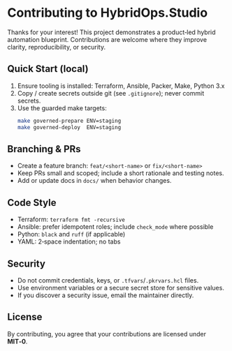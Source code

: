 # Contributing to HybridOps.Studio

Thanks for your interest! This project demonstrates a product‑led hybrid automation blueprint.
Contributions are welcome where they improve clarity, reproducibility, or security.

## Quick Start (local)
1. Ensure tooling is installed: Terraform, Ansible, Packer, Make, Python 3.x
2. Copy / create secrets outside git (see `.gitignore`); never commit secrets.
3. Use the guarded make targets:
   ```bash
   make governed-prepare ENV=staging
   make governed-deploy  ENV=staging
   ```

## Branching & PRs
- Create a feature branch: `feat/<short-name>` or `fix/<short-name>`
- Keep PRs small and scoped; include a short rationale and testing notes.
- Add or update docs in `docs/` when behavior changes.

## Code Style
- Terraform: `terraform fmt -recursive`
- Ansible: prefer idempotent roles; include `check_mode` where possible
- Python: `black` and `ruff` (if applicable)
- YAML: 2‑space indentation; no tabs

## Security
- Do not commit credentials, keys, or `.tfvars`/`.pkrvars.hcl` files.
- Use environment variables or a secure secret store for sensitive values.
- If you discover a security issue, email the maintainer directly.

## License
By contributing, you agree that your contributions are licensed under **MIT‑0**.
